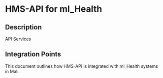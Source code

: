 # HMS-API for ml_Health

## Description

API Services

## Integration Points

This document outlines how HMS-API is integrated with ml_Health systems in Mali.
